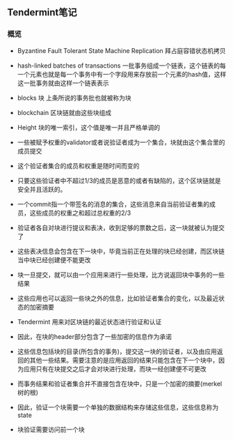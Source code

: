## Tendermint笔记
### 概览

- Byzantine Fault Tolerant State Machine Replication 拜占庭容错状态机拷贝

- hash-linked batches of transactions 一批事务组成一个链表，这个链表的每一个元素也就是每一个事务中有一个字段用来存放前一个元素的hash值，这样这一批事务就由这样一个链表表示

- blocks 块 上条所说的事务批也就被称为块

- blockchain 区块链就由这些块组成

- Height 块的唯一索引，这个值是唯一并且严格单调的

- 一些被赋予权重的validator或者说验证者成为一个集合，块就由这个集合里的成员提交

- 这个验证者集合的成员和权重是随时间而变的

- 只要这些验证者中不超过1/3的成员是恶意的或者有缺陷的，这个区块链就是安全并且活跃的。

- 一个commit指一个带签名的消息的集合，这些消息来自当前验证者集的成员，这些成员的权重之和超过总权重的2/3

- 验证者各自对块进行提议和表决，收到足够的票数之后，这一块就被认为提交了

- 这些表决信息会包含在下一块中，毕竟当前正在处理的块已经创建，而区块链当中块已经创建便不能更改

- 块一旦提交，就可以由一个应用来进行一些处理，比方说返回块中事务的一些结果

- 这些应用也可以返回一些块之外的信息，比如验证者集合的变化，以及最近状态的加密摘要

- Tendermint 用来对区块链的最近状态进行验证和认证

- 因此，在块的header部分包含了一些加密的信息作为承诺

- 这些信息包括块的目录(所包含的事务)，提交这一块的验证者，以及由应用返回的其他一些结果。需要注意的是应用返回的结果只能包含在下一个块中，因为应用只有在块提交之后才会对块进行处理，而块一经创建便不可更改

- 而事务结果和验证者集合并不直接包含在块中，只是一个加密的摘要(merkel树的根)

- 因此，验证一个块需要一个单独的数据结构来存储这些信息，这些信息称为state

- 块验证需要访问前一个块
